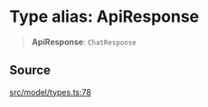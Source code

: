 # Type alias: ApiResponse

> **ApiResponse**: `ChatResponse`

## Source

[src/model/types.ts:78](https://github.com/dexaai/llm-tools/blob/3551610/src/model/types.ts#L78)
